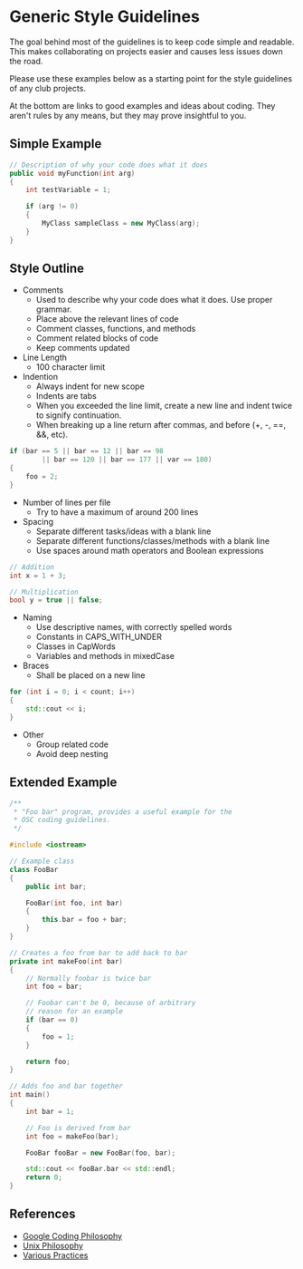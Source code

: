 # Generic Style Guidelines

The goal behind most of the guidelines is to keep code simple and readable. This makes collaborating on projects easier and causes less issues down the road.

Please use these examples below as a starting point for the style guidelines of any club projects.

At the bottom are links to good examples and ideas about coding. They aren't rules by any means, but they may prove insightful to you.

## Simple Example

```c++
// Description of why your code does what it does
public void myFunction(int arg)
{
	int testVariable = 1;

	if (arg != 0)
	{
		MyClass sampleClass = new MyClass(arg);
	}
}
```

## Style Outline

- Comments
    - Used to describe why your code does what it does. Use proper grammar.
    - Place above the relevant lines of code
	- Comment classes, functions, and methods
	- Comment related blocks of code
	- Keep comments updated
- Line Length
    - 100 character limit
- Indention
    - Always indent for new scope
    - Indents are tabs
    - When you exceeded the line limit, create a new line and indent twice to signify continuation.
	- When breaking up a line return after commas, and before (+, -, ==, &&, etc).

```c++
if (bar == 5 || bar == 12 || bar == 98
		|| bar == 120 || bar == 177 || var == 180)
{
	foo = 2;
}
```
- Number of lines per file
    - Try to have a maximum of around 200 lines
- Spacing
	- Separate different tasks/ideas with a blank line
	- Separate different functions/classes/methods with a blank line
	- Use spaces around math operators and Boolean expressions

```c++
// Addition
int x = 1 + 3;

// Multiplication
bool y = true || false;
```
- Naming
	- Use descriptive names, with correctly spelled words
	- Constants in CAPS_WITH_UNDER
	- Classes in CapWords
	- Variables and methods in mixedCase
- Braces
	- Shall be placed on a new line

```c++
for (int i = 0; i < count; i++)
{
	std::cout << i;
}
```
- Other
	- Group related code
	- Avoid deep nesting


## Extended Example

```c++
/**
 * "Foo bar" program, provides a useful example for the
 * OSC coding guidelines.
 */

#include <iostream>

// Example class
class FooBar
{
	public int bar;

	FooBar(int foo, int bar)
	{
		this.bar = foo + bar;
	}
}

// Creates a foo from bar to add back to bar
private int makeFoo(int bar)
{
	// Normally foobar is twice bar
	int foo = bar;

	// Foobar can't be 0, because of arbitrary
	// reason for an example
	if (bar == 0)
	{
		foo = 1;
	}

	return foo;
}

// Adds foo and bar together
int main()
{
	int bar = 1;

	// Foo is derived from bar
	int foo = makeFoo(bar);

	FooBar fooBar = new FooBar(foo, bar);

	std::cout << fooBar.bar << std::endl;
	return 0;
}
```

## References

- [Google Coding Philosophy](https://github.com/google/styleguide/blob/gh-pages/docguide/philosophy.md)
- [Unix Philosophy](https://en.wikipedia.org/wiki/Unix_philosophy)
- [Various Practices](https://github.com/thomasdavis/best-practices)
